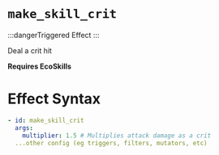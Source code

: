 # `make_skill_crit`
:::dangerTriggered Effect
:::

Deal a crit hit

**Requires EcoSkills**

# Effect Syntax
```yaml
- id: make_skill_crit
  args:
    multiplier: 1.5 # Multiplies attack damage as a crit
  ...other config (eg triggers, filters, mutators, etc)
```
